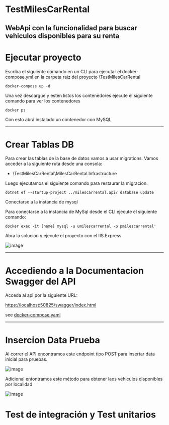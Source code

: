 # TestMilesCarRental
WebApi con la funcionalidad para buscar vehiculos disponibles para su renta
---

# Ejecutar proyecto

Escriba el siguiente comando en un CLI para ejecutar el docker-compose.yml en la carpeta raiz del proyecto  \TestMilesCarRental

```shell
docker-compose up -d
```

Una vez descargue y esten listos los contenedores ejecute el siguiente comando para ver los contenedores

```shell
docker ps 
```
Con esto abrá instalado un contenedor con MySQL

---

# Crear Tablas DB

Para crear las tablas de la base de datos vamos a usar migrations.
Vamos acceder a la siguiente ruta desde una consola: 

- \TestMilesCarRental\MilesCarRental.Infrastructure

Luego ejecutamos el siguiente comando para restaurar la migracion.

```shell
dotnet ef --startup-project ../milescarrental.api/ database update
```

Conectarse a la instancia de mysql

Para conectarse a la instancia de MySql desde el CLI ejecute el siguiente comando:

```shell
docker exec -it [name] mysql -u umilescarrental -p'pmilescarrental'
```
Abra la solucion y ejecute el proyecto con el IIS Express

![image](https://github.com/JorgeCanchon/TestMilesCarRental/assets/20799377/fcd4fc04-e8eb-4556-a833-c356b6deea01)

---

# Accediendo a la Documentacion Swagger del API

Acceda al api por la siguiente URL:

[https://localhost:50825/swagger/index.html](https://localhost:44391/swagger/index.html)

see [docker-compose.yaml](./docker-compose.yaml)

---
# Insercion Data Prueba

Al correr el API encontramos este endpoint tipo POST para insertar data inicial para pruebas.

![image](https://github.com/JorgeCanchon/TestMilesCarRental/assets/20799377/91536a7a-edd9-495d-9da3-9c750ba4c55d)

Adicional entontramos este método para obtener laos vehiculos disponibles por localidad

![image](https://github.com/JorgeCanchon/TestMilesCarRental/assets/20799377/ba7a6939-df7c-456a-a5a7-49fe47b5871f)

# Test de integración y Test unitarios

